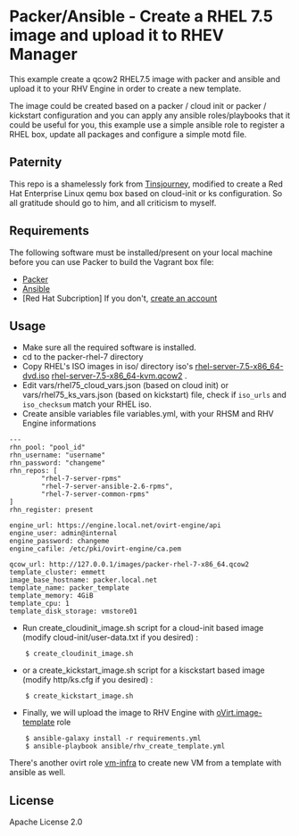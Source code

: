 # Packer/Ansible  - Create a RHEL 7.5 image and upload it to RHEV Manager

This example create a qcow2 RHEL7.5 image with packer and ansible and upload it to your RHV Engine in order to create a new template. 

The image could be created based on a packer / cloud init or packer / kickstart configuration and you can apply any ansible roles/playbooks 
that it could be useful for you, this example use a simple ansible role to register a RHEL box, update all packages and configure a simple motd
file.

## Paternity

This repo is a shamelessly fork from [Tinsjourney](https://github.com/tinsjourney), modified to create a Red Hat Enterprise Linux qemu box based on 
cloud-init or ks configuration.
So all gratitude should go to him, and all criticism to myself.

## Requirements

The following software must be installed/present on your local machine before you can use Packer to build the Vagrant box file:

  - [Packer](http://www.packer.io/)
  - [Ansible](http://docs.ansible.com/intro_installation.html)
  - [Red Hat Subcription] If you don't, [create an account](https://developers.redhat.com) 

## Usage

  - Make sure all the required software is installed.
  - cd to the packer-rhel-7 directory
  - Copy RHEL's ISO images in iso/ directory iso's [rhel-server-7.5-x86_64-dvd.iso](https://access.redhat.com/downloads/content/69/ver=/rhel---7/7.5/x86_64/product-software)  [rhel-server-7.5-x86_64-kvm.qcow2](https://access.redhat.com/downloads/content/69/ver=/rhel---7/7.5/x86_64/product-software)  .
  - Edit vars/rhel75_cloud_vars.json (based on cloud init) or vars/rhel75_ks_vars.json (based on kickstart) file, check if `iso_urls` and `iso_checksum` match your RHEL iso.
  - Create ansible variables file variables.yml, with your RHSM and RHV Engine informations
```
---
rhn_pool: "pool_id"
rhn_username: "username"
rhn_password: "changeme"
rhn_repos: [
        "rhel-7-server-rpms"
        "rhel-7-server-ansible-2.6-rpms",
        "rhel-7-server-common-rpms"
]
rhn_register: present

engine_url: https://engine.local.net/ovirt-engine/api
engine_user: admin@internal
engine_password: changeme
engine_cafile: /etc/pki/ovirt-engine/ca.pem

qcow_url: http://127.0.0.1/images/packer-rhel-7-x86_64.qcow2
template_cluster: emmett
image_base_hostname: packer.local.net
template_name: packer_template
template_memory: 4GiB
template_cpu: 1
template_disk_storage: vmstore01
```

- Run create_cloudinit_image.sh script for a cloud-init based image (modify cloud-init/user-data.txt if you desired) :

```
    $ create_cloudinit_image.sh
```

- or a create_kickstart_image.sh script for a kisckstart based image (modify http/ks.cfg if you desired) :
```
    $ create_kickstart_image.sh
```

- Finally, we will upload the image to RHV Engine with [oVirt.image-template](https://github.com/oVirt/ovirt-ansible-image-template/blob/master/README.md) role
```
    $ ansible-galaxy install -r requirements.yml
    $ ansible-playbook ansible/rhv_create_template.yml
```
There's another ovirt role [vm-infra](https://github.com/oVirt/ovirt-ansible-vm-infra/blob/master/README.md) to create new VM from a template with ansible as well.

## License

Apache License 2.0
